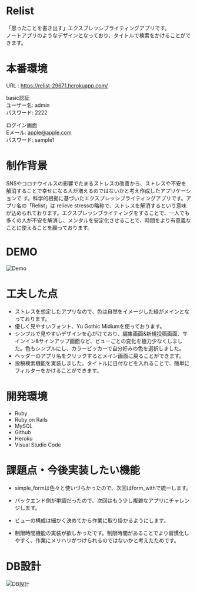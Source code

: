 # Relist
「思ったことを書き出す」エクスプレッシブライティングアプリです。
<br>
ノートアプリのようなデザインとなっており、タイトルで検索をかけることができます。
 
# 本番環境
URL : https://relist-29671.herokuapp.com/

basic認証
<br>
ユーザー名: admin
<br>
パスワード: 2222
<br>

ログイン画面
<br>
Eメール: apple@apple.com
<br>
パスワード: sample1
<br>

 
# 制作背景
SNSやコロナウイルスの影響でたまるストレスの改善から、ストレスや不安を解消することで幸せになる人が増えるのではないかと考え作成したアプリケーションで  す。科学的根拠に基づいたエクスプレッシブライティングアプリです。アプリ名の「Relist」は relieve stressの略称で、ストレスを解消するという意味が込められております。エクスプレッシブライティングをすることで、一人でも多くの人が不安を解消し、メンタルを安定化させることで、時間をより有意義なことに使えることを願っております。
 
# DEMO
 
![Demo](https://image-url.gif)
 
 
# 工夫した点
* ストレスを想定したアプリなので、色は自然をイメージした緑がメインとなっております。
* 優しく見やすいフォント、Yu Gothic Midiumを使っております。
* シンプルで見やすいデザインを心がけており、編集画面&新規投稿画面、サインイン&サインアップ画面など、ビューごとの変化を極力少なくしました。色もシンプルにし、カラーピッカーで自分好みの色を選択しました。
* ヘッダーのアプリ名をクリックするとメイン画面に戻ることができます。
* 投稿検索機能を実装しました。タイトルに日付などを入れることで、簡単にフィルターをかけることができます。

# 開発環境
* Ruby
* Ruby on Rails
* MySQL
* Github
* Heroku
* Visual Studio Code
 
# 課題点・今後実装したい機能
* simple_formは色々と使いづらかったので、次回はform_withで統一します。
* バックエンド側が単調だったので、次回はもう少し複雑なアプリにチャレンジします。
* ビューの構成は細かく決めてから作業に取り掛かるようにします。

* 制限時間機能の実装が欲しかったです。制限時間があることでより習慣化しやすく、作業にメリハリがつけられるのではないかと考えたためです。

# DB設計

![DB設計](https://github.com/Taisei-rgb/relist-29671/issues/1#issue-718775059)
 
